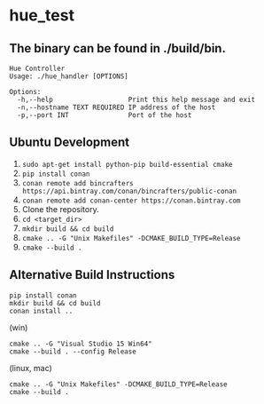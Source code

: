 # hue_test
## The binary can be found in ./build/bin.

```
Hue Controller
Usage: ./hue_handler [OPTIONS]

Options:
  -h,--help                   Print this help message and exit
  -n,--hostname TEXT REQUIRED IP address of the host
  -p,--port INT               Port of the host
```

## Ubuntu Development

1.  ```sudo apt-get install python-pip build-essential cmake```
2.  ```pip install conan```
3.  ```conan remote add bincrafters https://api.bintray.com/conan/bincrafters/public-conan```
4.  ```conan remote add conan-center https://conan.bintray.com```
5.  Clone the repository.
6.  ```cd <target_dir>```
7.  ```mkdir build && cd build```
8.  ```cmake .. -G "Unix Makefiles" -DCMAKE_BUILD_TYPE=Release```
9.  ```cmake --build .```

## Alternative Build Instructions
```
pip install conan
mkdir build && cd build
conan install ..
```

(win)
``` 
cmake .. -G "Visual Studio 15 Win64"
cmake --build . --config Release
```

(linux, mac)
```
cmake .. -G "Unix Makefiles" -DCMAKE_BUILD_TYPE=Release
cmake --build .
```